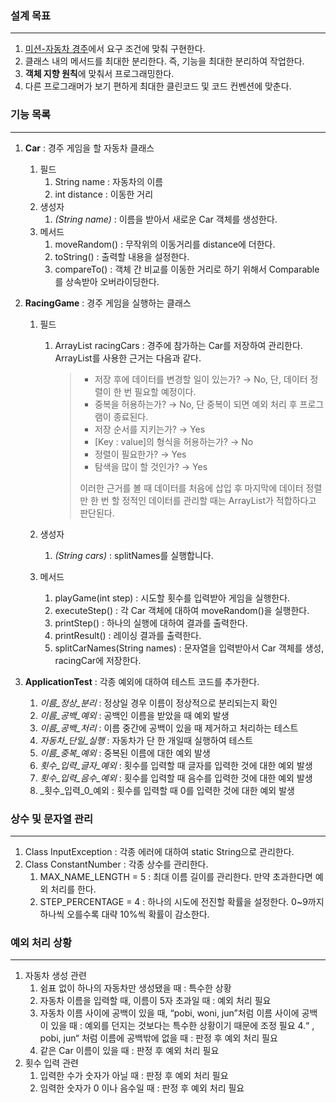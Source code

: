 ### 설계 목표

---
1. [미션-자동차 경주](https://github.com/WinterHana/java-racingcar-6)에서 요구 조건에 맞춰 구현한다.
2. 클래스 내의 메서드를 최대한 분리한다. 즉, 기능을 최대한 분리하여 작업한다.
3. **객체 지향 원칙**에 맞춰서 프로그래밍한다.
4. 다른 프로그래머가 보기 편하게 최대한 클린코드 및 코드 컨벤션에 맞춘다.


### 기능 목록

---
1. **Car** : 경주 게임을 할 자동차 클래스
    1. 필드
        1. String name : 자동차의 이름
        2. int distance : 이동한 거리
    2. 생성자
        1. _(String name)_ : 이름을 받아서 새로운 Car 객체를 생성한다.
    3. 메서드
        1. moveRandom() : 무작위의 이동거리를 distance에 더한다.
        2. toString() : 출력할 내용을 설정한다.
        3. compareTo() : 객체 간 비교를 이동한 거리로 하기 위해서 Comparable를 상속받아 오버라이딩한다.
2. **RacingGame** : 경주 게임을 실행하는 클래스
    1. 필드
        1. ArrayList<Car> racingCars : 경주에 참가하는 Car를 저장하여 관리한다. ArrayList를 사용한 근거는 다음과 같다.
           >- 저장 후에 데이터를 변경할 일이 있는가? → No, 단, 데이터 정렬이 한 번 필요할 예정이다.
           >- 중복을 허용하는가? → No, 단 중복이 되면 예외 처리 후 프로그램이 종료된다.
           >- 저장 순서를 지키는가? → Yes
           >- [Key : value]의 형식을 허용하는가? → No
           >- 정렬이 필요한가? → Yes
           >- 탐색을 많이 할 것인가? → Yes
           >
           > 이러한 근거를 볼 때 데이터를 처음에 삽입 후 마지막에 데이터 정렬만 한 번 할 정적인 데이터를 관리할 때는 ArrayList가 적합하다고 판단된다.

    2. 생성자
        1. _(String cars)_ : splitNames를 실행합니다.
    3. 메서드
        1. playGame(int step) : 시도할 횟수를 입력받아 게임을 실행한다.
        2. executeStep() : 각 Car 객체에 대하여 moveRandom()을 실행한다.
        3. printStep() : 하나의 실행에 대하여 결과를 출력한다.
        4. printResult() : 레이싱 결과를 출력한다.
        5. splitCarNames(String names) : 문자열을 입력받아서 Car 객체를 생성, racingCar에 저장한다.

3. **ApplicationTest** : 각종 예외에 대하여 테스트 코드를 추가한다.
   1. _이름_정상_분리_ : 정상일 경우 이름이 정상적으로 분리되는지 확인
   2. _이름_공백_예외_ : 공백인 이름을 받았을 때 예외 발생
   3. _이름_공백_처리_ : 이름 중간에 공백이 있을 때 제거하고 처리하는 테스트
   4. _자동차_단일_실행_ : 자동차가 단 한 개일때 실행하여 테스트
   5. _이름_중복_예외_ : 중복된 이름에 대한 예외 발생
   6. _횟수_입력_글자_예외_ : 횟수를 입력할 때 글자를 입력한 것에 대한 예외 발생
   7. _횟수_입력_음수_예외_ : 횟수를 입력할 때 음수를 입력한 것에 대한 예외 발생
   8. _횟수_입력_0_예외 : 횟수를 입력할 때 0를 입력한 것에 대한 예외 발생

### 상수 및 문자열 관리

---
1. Class InputException : 각종 에러에 대하여 static String으로 관리한다.
2. Class ConstantNumber : 각종 상수를 관리한다.
   1. MAX_NAME_LENGTH = 5 : 최대 이름 길이를 관리한다. 만약 초과한다면 예외 처리를 한다.
   2. STEP_PERCENTAGE = 4 : 하나의 시도에 전진할 확률을 설정한다. 0~9까지 하나씩 오를수록 대략 10%씩 확률이 감소한다.

### 예외 처리 상황

---
1. 자동차 생성 관련
   1. 쉼표 없이 하나의 자동차만 생성됐을 때 : 특수한 상황
   2. 자동차 이름을 입력할 때, 이름이 5자 초과일 때 : 예외 처리 필요
   3. 자동차 이름 사이에 공백이 있을 때, “pobi, woni, jun”처럼 이름 사이에 공백이 있을 때 : 예외를 던지는 것보다는 특수한 상황이기 때문에 조정 필요
   4.“ , pobi, jun“ 처럼 이름에 공백밖에 없을 때 : 판정 후 예외 처리 필요
   5. 같은 Car 이름이 있을 때 : 판정 후 예외 처리 필요
2. 횟수 입력 관련
   1. 입력한 수가 숫자가 아닐 때 : 판정 후 예외 처리 필요
   2. 임력한 숫자가 0 이나 음수일 때 : 판정 후 예외 처리 필요